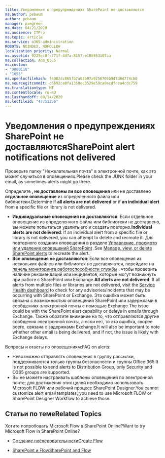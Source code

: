 ```yaml
---
title: Уведомления о предупреждениях SharePoint не доставляются
ms.author: pebaum
author: pebaum
manager: pamgreen
ms.date: 04/21/2020
ms.audience: ITPro
ms.topic: article
ms.service: o365-administration
ROBOTS: NOINDEX, NOFOLLOW
localization_priority: Normal
ms.assetid: 9225ec0f-771f-4d7a-8157-e188953107aa
ms.collection: Adm_O365
ms.custom:
- "9000118"
- "1655"
ms.openlocfilehash: f4002dc865fb7a03b07a9256709b947d6d774cb0
ms.sourcegitcommit: c6692ce0fa1358ec3529e59ca0ecdfdea4cdc759
ms.translationtype: MT
ms.contentlocale: ru-RU
ms.lasthandoff: 09/14/2020
ms.locfileid: "47751256"
---
```

# <a name="sharepoint-alert-notifications-not-delivered"></a><span data-ttu-id="dbd15-102">Уведомления о предупреждениях SharePoint не доставляются</span><span class="sxs-lookup"><span data-stu-id="dbd15-102">SharePoint alert notifications not delivered</span></span>

<span data-ttu-id="dbd15-103">Проверьте папку "Нежелательная почта" в электронной почте, как это может случиться в оповещениях.</span><span class="sxs-lookup"><span data-stu-id="dbd15-103">Please check the JUNK folder in your email, as sometimes alerts might go there.</span></span>

<span data-ttu-id="dbd15-104">Определите **, не доставлены ли все оповещения** или не доставлено **отдельное оповещение** из определенного файла или библиотеки.</span><span class="sxs-lookup"><span data-stu-id="dbd15-104">Determine if **all alerts are not delivered** or if **an individual alert** from a specific file or library is not delivered.</span></span>

- <span data-ttu-id="dbd15-105">**Индивидуальные оповещения не доставляются**: Если отдельное оповещение из определенного файла или библиотеки не доставлено, вы можете попытаться удалить его и создать повторно.</span><span class="sxs-lookup"><span data-stu-id="dbd15-105">**Individual alerts are not delivered**: If an individual alert from a specific file or library is not delivered, you can attempt to delete and recreate it.</span></span> <span data-ttu-id="dbd15-106">Для повторного создания оповещения в разделе [Управление, просмотр или удаление оповещений SharePoint](https://support.office.com/article/manage-view-or-delete-sharepoint-alerts-99dfb19c-9a90-4a8c-aba1-aa8c8afb0de2) .</span><span class="sxs-lookup"><span data-stu-id="dbd15-106">See [Manage, view, or delete SharePoint alerts](https://support.office.com/article/manage-view-or-delete-sharepoint-alerts-99dfb19c-9a90-4a8c-aba1-aa8c8afb0de2) to recreate the alert.</span></span>
- <span data-ttu-id="dbd15-107">**Все оповещения не доставляются**: Если все оповещения из нескольких файлов или библиотек не доставляются, перейдите на [панель мониторинга работоспособности службы](https://admin.microsoft.com/AdminPortal/Home#/servicehealth) , чтобы проверить наличие рекомендаций или инцидентов, которые могут возникнуть при работе с SharePoint или Exchange.</span><span class="sxs-lookup"><span data-stu-id="dbd15-107">**All alerts are not delivered**: If all alerts from multiple files or libraries are not delivered, visit the [Service Health dashboard](https://admin.microsoft.com/AdminPortal/Home#/servicehealth) to check for any advisories/incidents that may be occurring with SharePoint or Exchange.</span></span> <span data-ttu-id="dbd15-108">Эта ошибка может быть связана с возможностью оповещений SharePoint или задержками в сообщениях электронной почты с помощью Exchange.</span><span class="sxs-lookup"><span data-stu-id="dbd15-108">The issue could be with the SharePoint alert capability or delays in emails through Exchange.</span></span> <span data-ttu-id="dbd15-109">Также обратите внимание на то, что отправляются другие сообщения электронной почты, а если нет, то эта ошибка, скорее всего, связана с задержками Exchange.</span><span class="sxs-lookup"><span data-stu-id="dbd15-109">It will also be important to note whether other email is being delivered, and if not, the issue is likely with Exchange delays.</span></span>

<span data-ttu-id="dbd15-110">Вопросы и ответы по оповещениям:</span><span class="sxs-lookup"><span data-stu-id="dbd15-110">FAQ on alerts:</span></span>

- <span data-ttu-id="dbd15-111">Невозможно отправлять оповещения в группу рассылки, поддерживаются только группы безопасности и группы Office 365.</span><span class="sxs-lookup"><span data-stu-id="dbd15-111">It is not possible to send alerts to Distribution Group, only Security and O365 groups are supported.</span></span>
- <span data-ttu-id="dbd15-112">Вы не можете настраивать шаблоны оповещений по электронной почте; для достижения этих целей необходимо использовать Microsoft FLOW или рабочий процесс SharePoint Designer.</span><span class="sxs-lookup"><span data-stu-id="dbd15-112">You cannot customize alert email templates; you need to use Microsoft FLOW or SharePoint Designer Workflow to achieve those.</span></span>

## <a name="related-topics"></a><span data-ttu-id="dbd15-113">Статьи по теме</span><span class="sxs-lookup"><span data-stu-id="dbd15-113">Related Topics</span></span>

<span data-ttu-id="dbd15-114">Хотите попробовать Microsoft Flow в SharePoint Online?</span><span class="sxs-lookup"><span data-stu-id="dbd15-114">Want to try Microsoft Flow in SharePoint Online?</span></span>

- [<span data-ttu-id="dbd15-115">Создание последовательности</span><span class="sxs-lookup"><span data-stu-id="dbd15-115">Create Flow</span></span>](https://support.office.com/article/a9c3e03b-0654-46af-a254-20252e580d01)

- [<span data-ttu-id="dbd15-116">SharePoint и Flow</span><span class="sxs-lookup"><span data-stu-id="dbd15-116">SharePoint and Flow</span></span>](https://flow.microsoft.com//blog/sharepoint-and-flow/)
